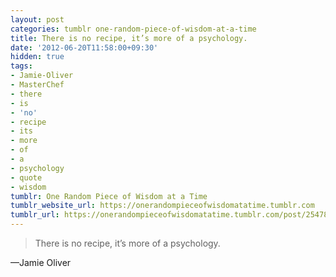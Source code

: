 ```yaml
---
layout: post
categories: tumblr one-random-piece-of-wisdom-at-a-time
title: There is no recipe, it’s more of a psychology.
date: '2012-06-20T11:58:00+09:30'
hidden: true
tags:
- Jamie-Oliver
- MasterChef
- there
- is
- 'no'
- recipe
- its
- more
- of
- a
- psychology
- quote
- wisdom
tumblr: One Random Piece of Wisdom at a Time
tumblr_website_url: https://onerandompieceofwisdomatatime.tumblr.com
tumblr_url: https://onerandompieceofwisdomatatime.tumblr.com/post/25478284811/there-is-no-recipe-its-more-of-a-psychology
---
```

> There is no recipe, it’s more of a psychology.

—Jamie Oliver
